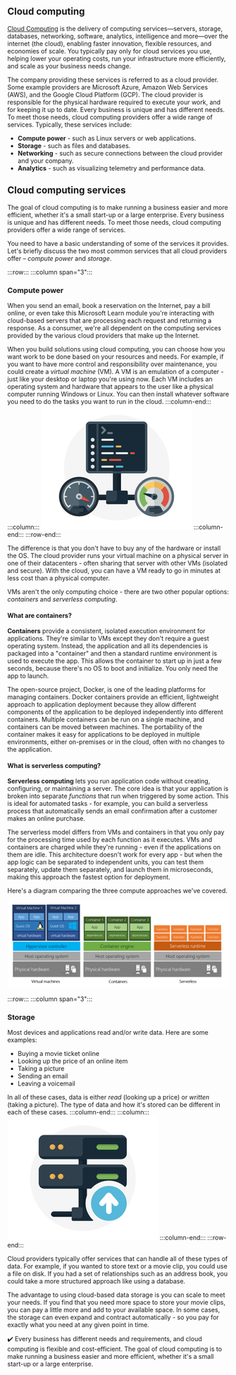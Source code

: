 ## Cloud computing

[Cloud Computing](https://azure.microsoft.com/overview/what-is-cloud-computing?azure-portal=true) is the delivery of computing services—servers, storage, databases, networking, software, analytics, intelligence and more—over the internet (the cloud), enabling faster innovation, flexible resources, and economies of scale. You typically pay only for cloud services you use, helping lower your operating costs, run your infrastructure more efficiently, and scale as your business needs change.

The company providing these services is referred to as a cloud provider. Some example providers are Microsoft Azure, Amazon Web Services (AWS), and the Google Cloud Platform (GCP). The cloud provider is responsible for the physical hardware required to execute your work, and for keeping it up to date. Every business is unique and has different needs. To meet those needs, cloud computing providers offer a wide range of services. Typically, these services include:

+ **Compute power** - such as Linux servers or web applications.
+ **Storage** - such as files and databases.
+ **Networking** - such as secure connections between the cloud provider and your company.
+ **Analytics** - such as visualizing telemetry and performance data.


## Cloud computing services

The goal of cloud computing is to make running a business easier and more efficient, whether it's a small start-up or a large enterprise. Every business is unique and has different needs. To meet those needs, cloud computing providers offer a wide range of services.

You need to have a basic understanding of some of the services it provides. Let's briefly discuss the two most common services that all cloud providers offer &ndash; _compute power_ and _storage_.

:::row:::
  :::column span="3":::
### Compute power

When you send an email, book a reservation on the Internet, pay a bill online, or even take this Microsoft Learn module you're interacting with cloud-based servers that are processing each request and returning a response. As a consumer, we're all dependent on the computing services provided by the various cloud providers that make up the Internet.

When you build solutions using cloud computing, you can choose how you want work to be done based on your resources and needs. For example, if you want to have more control and responsibility over maintenance, you could create a _virtual machine_ (VM). A VM is an emulation of a computer - just like your desktop or laptop you're using now. Each VM includes an operating system and hardware that appears to the user like a physical computer running Windows or Linux. You can then install whatever software you need to do the tasks you want to run in the cloud.
  :::column-end:::
  :::column:::
![Illustration showing a compute power gauge](../media/2-compute-power.png)
  :::column-end:::
:::row-end:::

The difference is that you don't have to buy any of the hardware or install the OS. The cloud provider runs your virtual machine on a physical server in one of their datacenters - often sharing that server with other VMs (isolated and secure). With the cloud, you can have a VM ready to go in minutes at less cost than a physical computer.

VMs aren't the only computing choice - there are two other popular options: _containers_ and _serverless computing_.
#### What are containers?

**Containers** provide a consistent, isolated execution environment for applications. They're similar to VMs except they don't require a guest operating system. Instead, the application and all its dependencies is packaged into a "container" and then a standard runtime environment is used to execute the app. This allows the container to start up in just a few seconds, because there's no OS to boot and initialize. You only need the app to launch.

The open-source project, Docker, is one of the leading platforms for managing containers. Docker containers provide an efficient, lightweight approach to application deployment because they allow different components of the application to be deployed independently into different containers. Multiple containers can be run on a single machine, and containers can be moved between machines. The portability of the container makes it easy for applications to be deployed in multiple environments, either on-premises or in the cloud, often with no changes to the application.

#### What is serverless computing?

**Serverless computing** lets you run application code without creating, configuring, or maintaining a server. The core idea is that your application is broken into separate _functions_ that run when triggered by some action. This is ideal for automated tasks - for example, you can build a serverless process that automatically sends an email confirmation after a customer makes an online purchase.

The serverless model differs from VMs and containers in that you only pay for the processing time used by each function as it executes. VMs and containers are charged while they're running - even if the applications on them are idle. This architecture doesn't work for every app - but when the app logic can be separated to independent units, you can test them separately, update them separately, and launch them in microseconds, making this approach the fastest option for deployment.

Here's a diagram comparing the three compute approaches we've covered.

![Diagram showing a comparison of virtual machines, containers, and serverless computing](../media/2-vm-vs-container-vs-serverless.png)

:::row:::
  :::column span="3":::
### Storage

Most devices and applications read and/or write data. Here are some examples:

- Buying a movie ticket online
- Looking up the price of an online item
- Taking a picture
- Sending an email
- Leaving a voicemail

In all of these cases, data is either _read_ (looking up a price) or _written_ (taking a picture). The type of data and how it's stored can be different in each of these cases.
  :::column-end:::
  :::column:::
![Illustration representing storage](../media/2-storage.png)
  :::column-end:::
:::row-end:::

Cloud providers typically offer services that can handle all of these types of data. For example, if you wanted to store text or a movie clip, you could use a file on disk. If you had a set of relationships such as an address book, you could take a more structured approach like using a database.

The advantage to using cloud-based data storage is you can scale to meet your needs. If you find that you need more space to store your movie clips, you can pay a little more and add to your available space. In some cases, the storage can even expand and contract automatically - so you pay for exactly what you need at any given point in time.

✔️ Every business has different needs and requirements, and cloud computing is flexible and cost-efficient. The goal of cloud computing is to make running a business easier and more efficient, whether it's a small start-up or a large enterprise. 



